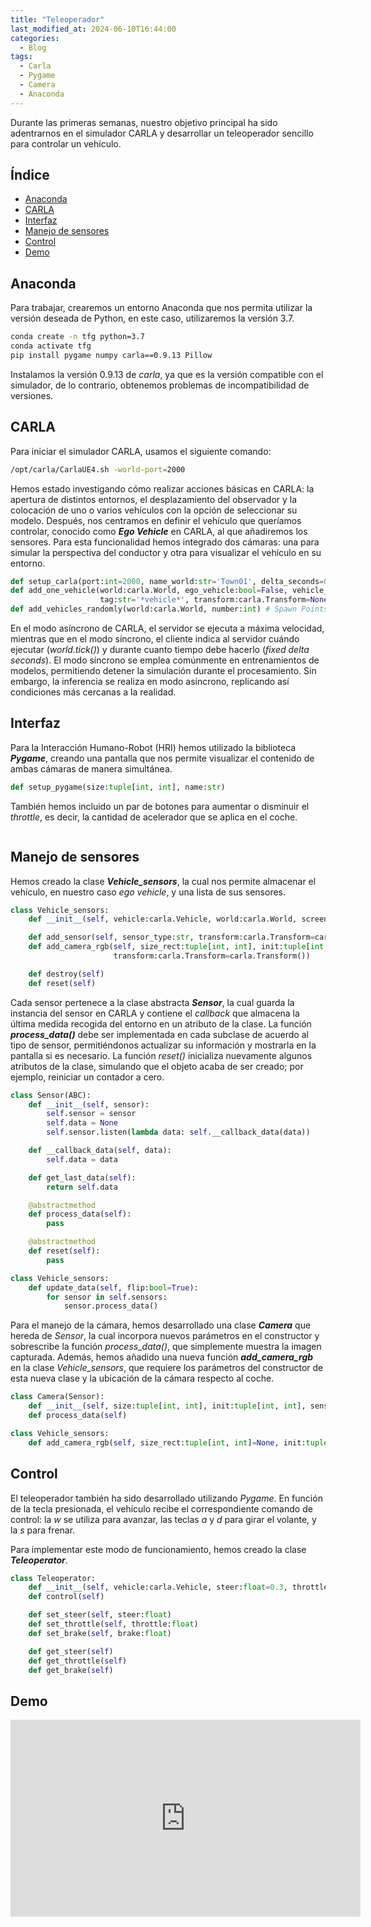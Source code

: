 ```yaml
---
title: "Teleoperador"
last_modified_at: 2024-06-10T16:44:00
categories:
  - Blog
tags:
  - Carla
  - Pygame
  - Camera
  - Anaconda
---
```


Durante las primeras semanas, nuestro objetivo principal ha sido adentrarnos en el simulador CARLA y desarrollar un teleoperador sencillo para controlar un vehículo.

## Índice
- [Anaconda](#anaconda)
- [CARLA](#carla)
- [Interfaz](#interfaz)
- [Manejo de sensores](#manejo-de-sensores)
- [Control](#control)
- [Demo](#demo)

## Anaconda

Para trabajar, crearemos un entorno Anaconda que nos permita utilizar la versión deseada de Python, en este caso, utilizaremos la versión 3.7.

```bash
conda create -n tfg python=3.7
conda activate tfg
pip install pygame numpy carla==0.9.13 Pillow 
```

Instalamos la versión 0.9.13 de *carla*, ya que es la versión compatible con el simulador, de lo contrario, obtenemos problemas de incompatibilidad de versiones.

## CARLA

Para iniciar el simulador CARLA, usamos el siguiente comando:
```bash
/opt/carla/CarlaUE4.sh -world-port=2000
```

Hemos estado investigando cómo realizar acciones básicas en CARLA: la apertura de distintos entornos, el desplazamiento del observador y la colocación de uno o varios vehículos con la opción de seleccionar su modelo. Después, nos centramos en definir el vehículo que queríamos controlar, conocido como ***Ego Vehicle*** en CARLA, al que añadiremos los sensores. Para esta funcionalidad hemos integrado dos cámaras: una para simular la perspectiva del conductor y otra para visualizar el vehículo en su entorno.
```python
def setup_carla(port:int=2000, name_world:str='Town01', delta_seconds=0.05, client:carla.Client=None)
def add_one_vehicle(world:carla.World, ego_vehicle:bool=False, vehicle_type:str=None, 
                    tag:str='*vehicle*', transform:carla.Transform=None)
def add_vehicles_randomly(world:carla.World, number:int) # Spawn Points
```

En el modo asíncrono de CARLA, el servidor se ejecuta a máxima velocidad, mientras que en el modo síncrono, el cliente indica al servidor cuándo ejecutar (*world.tick()*) y durante cuanto tiempo debe hacerlo (*fixed delta seconds*). El modo síncrono se emplea comúnmente en entrenamientos de modelos, permitiendo detener la simulación durante el procesamiento. Sin embargo, la inferencia se realiza en modo asíncrono, replicando así condiciones más cercanas a la realidad.

## Interfaz

Para la Interacción Humano-Robot (HRI) hemos utilizado la biblioteca ***Pygame***, creando una pantalla que nos permite visualizar el contenido de ambas cámaras de manera simultánea.
```python
def setup_pygame(size:tuple[int, int], name:str)
```

También hemos incluido un par de botones para aumentar o disminuir el *throttle*, es decir, la cantidad de acelerador que se aplica en el coche.
<figure class="align-center" style="max-width: 100%">
  <img src="{{ site.url }}{{ site.baseurl }}/images/teleoperator/interface.png" alt="">
</figure>

## Manejo de sensores

Hemos creado la clase ***Vehicle_sensors***, la cual nos permite almacenar el vehículo, en nuestro caso *ego vehicle*, y una lista de sus sensores.
```python
class Vehicle_sensors:
    def __init__(self, vehicle:carla.Vehicle, world:carla.World, screen:pygame.Surface)

    def add_sensor(self, sensor_type:str, transform:carla.Transform=carla.Transform())    
    def add_camera_rgb(self, size_rect:tuple[int, int], init:tuple[int, int]=None, 
                       transform:carla.Transform=carla.Transform())

    def destroy(self)
    def reset(self)
```

Cada sensor pertenece a la clase abstracta ***Sensor***, la cual guarda la instancia del sensor en CARLA y contiene el *callback* que almacena la última medida recogida del entorno en un atributo de la clase. La función ***process_data()*** debe ser implementada en cada subclase de acuerdo al tipo de sensor, permitiéndonos actualizar su información y mostrarla en la pantalla si es necesario. La función *reset()* inicializa nuevamente algunos atributos de la clase, simulando que el objeto acaba de ser creado; por ejemplo, reiniciar un contador a cero.
```python
class Sensor(ABC):
    def __init__(self, sensor):
        self.sensor = sensor
        self.data = None
        self.sensor.listen(lambda data: self.__callback_data(data))

    def __callback_data(self, data):
        self.data = data

    def get_last_data(self):
        return self.data

    @abstractmethod
    def process_data(self):
        pass

    @abstractmethod
    def reset(self):
        pass

class Vehicle_sensors:
    def update_data(self, flip:bool=True):
        for sensor in self.sensors:
            sensor.process_data()
```

Para el manejo de la cámara, hemos desarrollado una clase ***Camera*** que hereda de *Sensor*, la cual incorpora nuevos parámetros en el constructor y sobrescribe la función *process_data()*, que simplemente muestra la imagen capturada. Además, hemos añadido una nueva función ***add_camera_rgb*** en la clase *Vehicle_sensors*, que requiere los parámetros del constructor de esta nueva clase y la ubicación de la cámara respecto al coche.
```python
class Camera(Sensor):      
    def __init__(self, size:tuple[int, int], init:tuple[int, int], sensor:carla.Sensor, screen:pygame.Surface, text:str=None)
    def process_data(self)

class Vehicle_sensors:
    def add_camera_rgb(self, size_rect:tuple[int, int]=None, init:tuple[int, int]=None, text:str=None, transform:carla.Transform=carla.Transform())
```

## Control 

El teleoperador también ha sido desarrollado utilizando *Pygame*. En función de la tecla presionada, el vehículo recibe el correspondiente comando de control: la *w* se utiliza para avanzar, las teclas *a* y *d* para girar el volante, y la *s* para frenar.

Para implementar este modo de funcionamiento, hemos creado la clase ***Teleoperator***.
```python
class Teleoperator:
    def __init__(self, vehicle:carla.Vehicle, steer:float=0.3, throttle:float=0.6, brake:float=1.0)
    def control(self)

    def set_steer(self, steer:float)
    def set_throttle(self, throttle:float)
    def set_brake(self, brake:float)

    def get_steer(self)
    def get_throttle(self)
    def get_brake(self)
```

## Demo

<iframe width="560" height="315" src="https://www.youtube.com/embed/qzD1aoslRfE?si=zijuSd1kQ_ayODg9" title="YouTube video player" frameborder="0" allow="accelerometer; autoplay; clipboard-write; encrypted-media; gyroscope; picture-in-picture; web-share" referrerpolicy="strict-origin-when-cross-origin" allowfullscreen></iframe>
